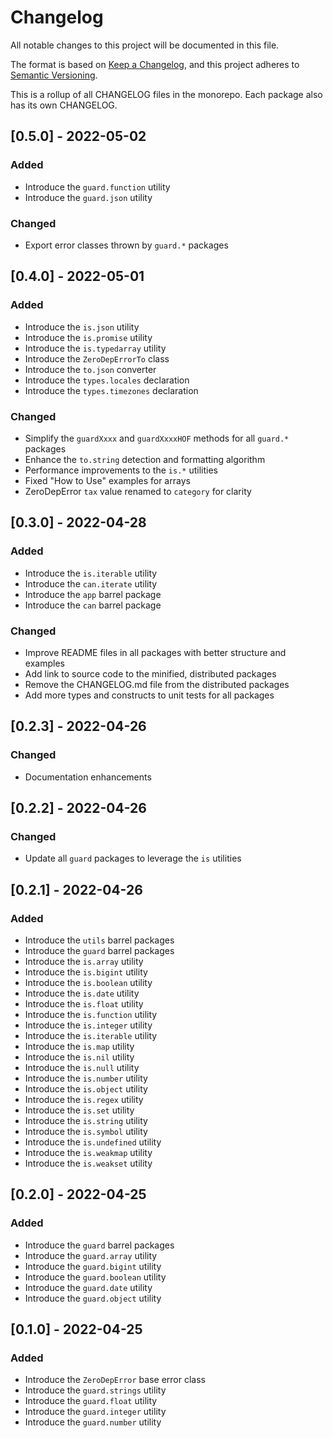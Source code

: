 # Changelog

All notable changes to this project will be documented in this file.

The format is based on [Keep a Changelog](https://keepachangelog.com/en/1.0.0/), and this project adheres to [Semantic Versioning](https://semver.org/spec/v2.0.0.html).

This is a rollup of all CHANGELOG files in the monorepo. Each package also has its own CHANGELOG.

## [0.5.0] - 2022-05-02

### Added

- Introduce the `guard.function` utility
- Introduce the `guard.json` utility

### Changed

- Export error classes thrown by `guard.*` packages

## [0.4.0] - 2022-05-01

### Added

- Introduce the `is.json` utility
- Introduce the `is.promise` utility
- Introduce the `is.typedarray` utility
- Introduce the `ZeroDepErrorTo` class
- Introduce the `to.json` converter
- Introduce the `types.locales` declaration
- Introduce the `types.timezones` declaration

### Changed

- Simplify the `guardXxxx` and `guardXxxxHOF` methods for all `guard.*` packages
- Enhance the `to.string` detection and formatting algorithm
- Performance improvements to the `is.*` utilities
- Fixed "How to Use" examples for arrays
- ZeroDepError `tax` value renamed to `category` for clarity

## [0.3.0] - 2022-04-28

### Added

- Introduce the `is.iterable` utility
- Introduce the `can.iterate` utility
- Introduce the `app` barrel package
- Introduce the `can` barrel package

### Changed

- Improve README files in all packages with better structure and examples
- Add link to source code to the minified, distributed packages
- Remove the CHANGELOG.md file from the distributed packages
- Add more types and constructs to unit tests for all packages

## [0.2.3] - 2022-04-26

### Changed

- Documentation enhancements

## [0.2.2] - 2022-04-26

### Changed

- Update all `guard` packages to leverage the `is` utilities

## [0.2.1] - 2022-04-26

### Added

- Introduce the `utils` barrel packages
- Introduce the `guard` barrel packages
- Introduce the `is.array` utility
- Introduce the `is.bigint` utility
- Introduce the `is.boolean` utility
- Introduce the `is.date` utility
- Introduce the `is.float` utility
- Introduce the `is.function` utility
- Introduce the `is.integer` utility
- Introduce the `is.iterable` utility
- Introduce the `is.map` utility
- Introduce the `is.nil` utility
- Introduce the `is.null` utility
- Introduce the `is.number` utility
- Introduce the `is.object` utility
- Introduce the `is.regex` utility
- Introduce the `is.set` utility
- Introduce the `is.string` utility
- Introduce the `is.symbol` utility
- Introduce the `is.undefined` utility
- Introduce the `is.weakmap` utility
- Introduce the `is.weakset` utility

## [0.2.0] - 2022-04-25

### Added

- Introduce the `guard` barrel packages
- Introduce the `guard.array` utility
- Introduce the `guard.bigint` utility
- Introduce the `guard.boolean` utility
- Introduce the `guard.date` utility
- Introduce the `guard.object` utility

## [0.1.0] - 2022-04-25

### Added

- Introduce the `ZeroDepError` base error class
- Introduce the `guard.strings` utility
- Introduce the `guard.float` utility
- Introduce the `guard.integer` utility
- Introduce the `guard.number` utility
